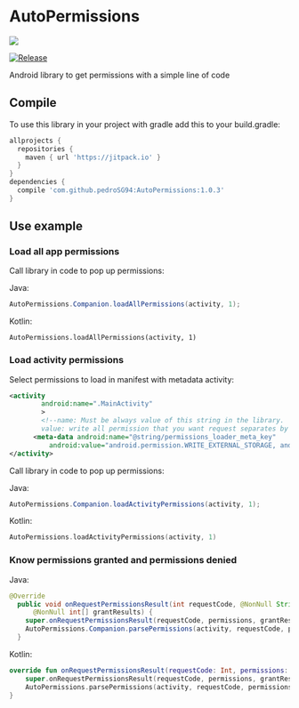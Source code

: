 # AutoPermissions

![](https://github.com/pedroSG94/AutoPermissions/blob/master/app/src/main/res/mipmap-xxhdpi/ic_launcher.png)

[![Release](https://jitpack.io/v/pedroSG94/AutoPermissions.svg)](https://jitpack.io/#pedroSG94/AutoPermissions)

Android library to get permissions with a simple line of code

## Compile

To use this library in your project with gradle add this to your build.gradle:

```gradle
allprojects {
  repositories {
    maven { url 'https://jitpack.io' }
  }
}
dependencies {
  compile 'com.github.pedroSG94:AutoPermissions:1.0.3'
}
```

## Use example

### Load all app permissions

Call library in code to pop up permissions:

Java:
```java
AutoPermissions.Companion.loadAllPermissions(activity, 1);
```

Kotlin:
```koltin
AutoPermissions.loadAllPermissions(activity, 1)
```

### Load activity permissions

Select permissions to load in manifest with metadata activity:
```xml
<activity
        android:name=".MainActivity"
        >
        <!--name: Must be always value of this string in the library.
        value: write all permission that you want request separates by ,-->
      <meta-data android:name="@string/permissions_loader_meta_key"
          android:value="android.permission.WRITE_EXTERNAL_STORAGE, android.permission.RECORD_AUDIO"/>
</activity> 
```
Call library in code to pop up permissions:

Java:
```java
AutoPermissions.Companion.loadActivityPermissions(activity, 1);
```

Kotlin:
```kotlin
AutoPermissions.loadActivityPermissions(activity, 1)
```

### Know permissions granted and permissions denied

Java:
```java
@Override
  public void onRequestPermissionsResult(int requestCode, @NonNull String[] permissions,
      @NonNull int[] grantResults) {
    super.onRequestPermissionsResult(requestCode, permissions, grantResults);
    AutoPermissions.Companion.parsePermissions(activity, requestCode, permissions, listener);
  }
```

Kotlin:
```kotlin
override fun onRequestPermissionsResult(requestCode: Int, permissions: Array<String>, grantResults: IntArray) {
    super.onRequestPermissionsResult(requestCode, permissions, grantResults)
    AutoPermissions.parsePermissions(activity, requestCode, permissions, listener)
}
```
